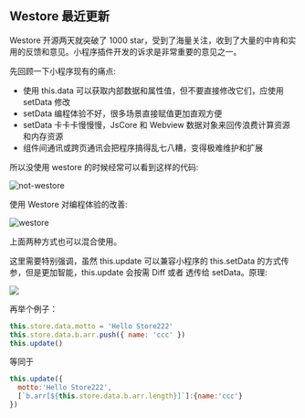 
## Westore 最近更新

Westore 开源两天就突破了 1000 star，受到了海量关注，收到了大量的中肯和实用的反馈和意见。小程序插件开发的诉求是非常重要的意见之一。

先回顾一下小程序现有的痛点:

* 使用 this.data 可以获取内部数据和属性值，但不要直接修改它们，应使用 setData 修改
* setData 编程体验不好，很多场景直接赋值更加直观方便
* setData 卡卡卡慢慢慢，JsCore 和 Webview 数据对象来回传浪费计算资源和内存资源
* 组件间通讯或跨页通讯会把程序搞得乱七八糟，变得极难维护和扩展 

所以没使用 westore 的时候经常可以看到这样的代码:

![not-westore](./asset/not-westore.png)

使用 Westore 对编程体验的改善:

![westore](./asset/westore.png)

上面两种方式也可以混合使用。

这里需要特别强调，虽然 this.update 可以兼容小程序的 this.setData 的方式传参，但是更加智能，this.update 会按需 Diff 或者 透传给 setData。原理:

![](./asset/update.jpg)

再举个例子：

``` js
this.store.data.motto = 'Hello Store222'
this.store.data.b.arr.push({ name: 'ccc' })
this.update()
```

等同于

``` js
this.update({
  motto:'Hello Store222',
  [`b.arr[${this.store.data.b.arr.length}]`]:{name:'ccc'}
})
```